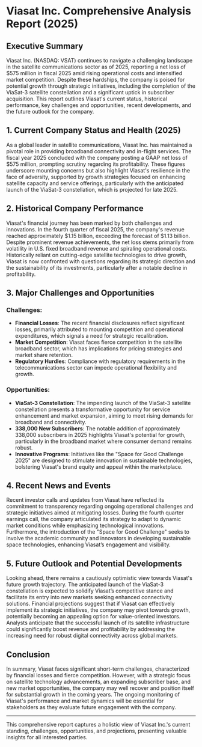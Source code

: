 # Viasat Inc. Comprehensive Analysis Report (2025)

## Executive Summary
Viasat Inc. (NASDAQ: VSAT) continues to navigate a challenging landscape in the satellite communications sector as of 2025, reporting a net loss of $575 million in fiscal 2025 amid rising operational costs and intensified market competition. Despite these hardships, the company is poised for potential growth through strategic initiatives, including the completion of the ViaSat-3 satellite constellation and a significant uptick in subscriber acquisition. This report outlines Viasat's current status, historical performance, key challenges and opportunities, recent developments, and the future outlook for the company.

## 1. Current Company Status and Health (2025)
As a global leader in satellite communications, Viasat Inc. has maintained a pivotal role in providing broadband connectivity and in-flight services. The fiscal year 2025 concluded with the company posting a GAAP net loss of $575 million, prompting scrutiny regarding its profitability. These figures underscore mounting concerns but also highlight Viasat's resilience in the face of adversity, supported by growth strategies focused on enhancing satellite capacity and service offerings, particularly with the anticipated launch of the ViaSat-3 constellation, which is projected for late 2025.

## 2. Historical Company Performance
Viasat's financial journey has been marked by both challenges and innovations. In the fourth quarter of fiscal 2025, the company's revenue reached approximately $1.15 billion, exceeding the forecast of $1.13 billion. Despite prominent revenue achievements, the net loss stems primarily from volatility in U.S. fixed broadband revenue and spiraling operational costs. Historically reliant on cutting-edge satellite technologies to drive growth, Viasat is now confronted with questions regarding its strategic direction and the sustainability of its investments, particularly after a notable decline in profitability.

## 3. Major Challenges and Opportunities
### Challenges:
- **Financial Losses**: The recent financial disclosures reflect significant losses, primarily attributed to mounting competition and operational expenditures, which signals a need for strategic recalibration.
- **Market Competition**: Viasat faces fierce competition in the satellite broadband sector, which has implications for pricing strategies and market share retention.
- **Regulatory Hurdles**: Compliance with regulatory requirements in the telecommunications sector can impede operational flexibility and growth.

### Opportunities:
- **ViaSat-3 Constellation**: The impending launch of the ViaSat-3 satellite constellation presents a transformative opportunity for service enhancement and market expansion, aiming to meet rising demands for broadband and connectivity.
- **338,000 New Subscribers**: The notable addition of approximately 338,000 subscribers in 2025 highlights Viasat's potential for growth, particularly in the broadband market where consumer demand remains robust.
- **Innovative Programs**: Initiatives like the "Space for Good Challenge 2025" are designed to stimulate innovation in sustainable technologies, bolstering Viasat's brand equity and appeal within the marketplace.

## 4. Recent News and Events
Recent investor calls and updates from Viasat have reflected its commitment to transparency regarding ongoing operational challenges and strategic initiatives aimed at mitigating losses. During the fourth quarter earnings call, the company articulated its strategy to adapt to dynamic market conditions while emphasizing technological innovations. Furthermore, the introduction of the "Space for Good Challenge" seeks to involve the academic community and innovators in developing sustainable space technologies, enhancing Viasat’s engagement and visibility.

## 5. Future Outlook and Potential Developments
Looking ahead, there remains a cautiously optimistic view towards Viasat's future growth trajectory. The anticipated launch of the ViaSat-3 constellation is expected to solidify Viasat’s competitive stance and facilitate its entry into new markets seeking enhanced connectivity solutions. Financial projections suggest that if Viasat can effectively implement its strategic initiatives, the company may pivot towards growth, potentially becoming an appealing option for value-oriented investors. Analysts anticipate that the successful launch of its satellite infrastructure could significantly boost revenue and profitability by addressing the increasing need for robust digital connectivity across global markets.

## Conclusion
In summary, Viasat faces significant short-term challenges, characterized by financial losses and fierce competition. However, with a strategic focus on satellite technology advancements, an expanding subscriber base, and new market opportunities, the company may well recover and position itself for substantial growth in the coming years. The ongoing monitoring of Viasat's performance and market dynamics will be essential for stakeholders as they evaluate future engagement with the company. 

--- 

This comprehensive report captures a holistic view of Viasat Inc.'s current standing, challenges, opportunities, and projections, presenting valuable insights for all interested parties.
